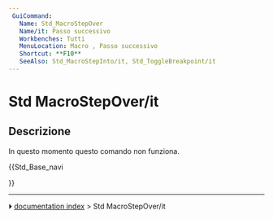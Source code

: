 ```yaml
---
 GuiCommand:
   Name: Std_MacroStepOver
   Name/it: Passo successivo
   Workbenches: Tutti
   MenuLocation: Macro , Passo successivo 
   Shortcut: **F10**
   SeeAlso: Std_MacroStepInto/it, Std_ToggleBreakpoint/it
---
```


# Std MacroStepOver/it



## Descrizione

In questo momento questo comando non funziona.





{{Std_Base_navi

}}



---
⏵ [documentation index](../README.md) > Std MacroStepOver/it
